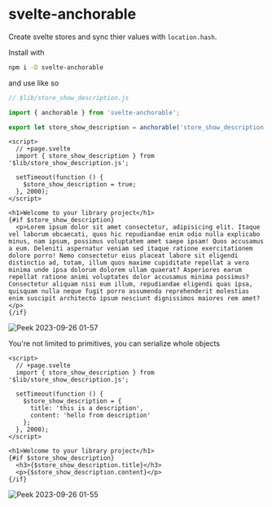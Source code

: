 # svelte-anchorable

Create svelte stores and sync thier values with `location.hash`.

Install with

```sh
npm i -D svelte-anchorable
```

and use like so

```js
// $lib/store_show_description.js

import { anchorable } from 'svelte-anchorable';

export let store_show_description = anchorable('store_show_description', false);
```

```svelte
<script>
  // +page.svelte
  import { store_show_description } from '$lib/store_show_description.js';

  setTimeout(function () {
    $store_show_description = true;
  }, 2000);
</script>

<h1>Welcome to your library project</h1>
{#if $store_show_description}
  <p>Lorem ipsum dolor sit amet consectetur, adipisicing elit. Itaque vel laborum obcaecati, quos hic repudiandae enim odio nulla explicabo minus, nam ipsum, possimus voluptatem amet saepe ipsam! Quos accusamus a eum. Deleniti aspernatur veniam sed itaque ratione exercitationem dolore porro! Nemo consectetur eius placeat labore sit eligendi distinctio ad, totam, illum quos maxime cupiditate repellat a vero minima unde ipsa dolorum dolorem ullam quaerat? Asperiores earum repellat ratione animi voluptates dolor accusamus minima possimus? Consectetur aliquam nisi eum illum, repudiandae eligendi quas ipsa, quisquam nulla neque fugit porro assumenda reprehenderit molestias enim suscipit architecto ipsum nesciunt dignissimos maiores rem amet?</p>
{/if}
```

![Peek 2023-09-26 01-57](https://github.com/tncrazvan/svelte-anchorable/assets/6891346/3721003e-66f9-4c0a-ba76-5bb3d0d09a50)

You're not limited to primitives, you can serialize whole objects

```svelte
<script>
  // +page.svelte
  import { store_show_description } from '$lib/store_show_description.js';

  setTimeout(function () {
    $store_show_description = {
      title: 'this is a description',
      content: 'hello from description'
    };
  }, 2000);
</script>

<h1>Welcome to your library project</h1>
{#if $store_show_description}
  <h3>{$store_show_description.title}</h3>
  <p>{$store_show_description.content}</p>
{/if}
```

![Peek 2023-09-26 01-55](https://github.com/tncrazvan/svelte-anchorable/assets/6891346/e8faeebd-37e1-4770-9b9e-f7137d9840b7)
